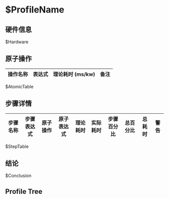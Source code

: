 # $ProfileName

## 硬件信息

$Hardware

## 原子操作

| 操作名称 | 表达式 | 理论耗时 (ms/kw) | 备注 |
| --- | --- | --- | --- |

$AtomicTable

## 步骤详情

| 步骤名称 | 步骤表达式 | 原子操作 | 原子表达式 | 理论耗时 | 实际耗时 | 步骤百分比 | 总百分比 | 总耗时 | 警告 |
| --- | --- | --- | --- | --- | --- | --- | --- | --- | --- |
$StepTable

## 结论

$Conclusion

## Profile Tree
